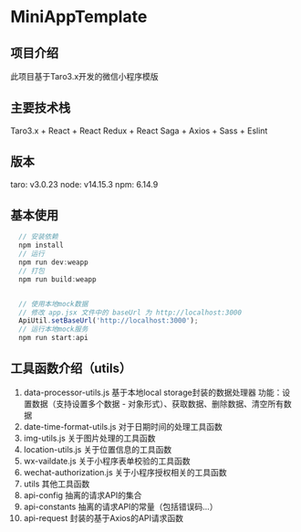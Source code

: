 # MiniAppTemplate

## 项目介绍
  此项目基于Taro3.x开发的微信小程序模版

## 主要技术栈
  Taro3.x + React + React Redux + React Saga + Axios + Sass + Eslint

## 版本
  taro: v3.0.23
  node: v14.15.3
  npm: 6.14.9

## 基本使用
````js
  // 安装依赖
  npm install
  // 运行
  npm run dev:weapp
  // 打包
  npm run build:weapp


  // 使用本地mock数据
  // 修改 app.jsx 文件中的 baseUrl 为 http://localhost:3000
  ApiUtil.setBaseUrl('http://localhost:3000');
  // 运行本地mock服务
  npm run start:api
````

## 工具函数介绍（utils）
1. data-processor-utils.js
  基于本地local storage封装的数据处理器
  功能：设置数据（支持设置多个数据 - 对象形式）、获取数据、删除数据、清空所有数据
2. date-time-format-utils.js
  对于日期时间的处理工具函数
3. img-utils.js
  关于图片处理的工具函数
4. location-utils.js
  关于位置信息的工具函数
5. wx-vaildate.js
  关于小程序表单校验的工具函数
6. wechat-authorization.js
  关于小程序授权相关的工具函数
7. utils
  其他工具函数
8. api-config
  抽离的请求API的集合
9. api-constants
  抽离的请求API的常量（包括错误码...）
10. api-request
  封装的基于Axios的API请求函数
